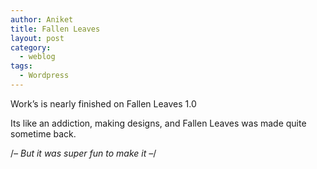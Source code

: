 ```yaml
---
author: Aniket
title: Fallen Leaves
layout: post
category:
  - weblog
tags:
  - Wordpress
---
```

Work’s is nearly finished on Fallen Leaves 1.0

Its like an addiction, making designs, and Fallen Leaves was made quite sometime back.

/*– But it was super fun to make it –*/